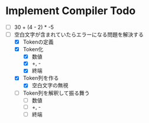 # Implement Compiler Todo

- [ ] 30 + (4 - 2) * -5
- [ ] 空白文字が含まれていたらエラーになる問題を解決する
    - [x] Tokenの定義
    - [x] Token化
        - [x] 数値
        - [x] +, -
        - [x] 終端
    - [x] Token列を作る
        - [x] 空白文字の無視
    - [ ] Token列を解釈して振る舞う
        - [ ] 数値
        - [ ] +, -
        - [ ] 終端
